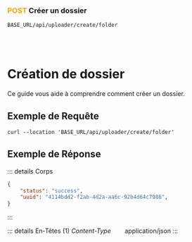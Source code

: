 ### <span style="color:orange">POST</span> Créer un dossier

````
BASE_URL/api/uploader/create/folder
````

<br/> <br/> 

# Création de dossier
Ce guide vous aide à comprendre comment créer un dossier.


## Exemple de Requête

```txt
curl --location 'BASE_URL/api/uploader/create/folder'

```


## Exemple de Réponse

::: details Corps  

```json
{
    "status": "success",
    "uuid": "4114bdd2-f2ab-4d2a-aa6c-92b4d64c7986",
}
```
:::


::: details En-Têtes (1)
 *Content-Type*    &nbsp;&nbsp;&nbsp;&nbsp;&nbsp;&nbsp;     application/json
:::
